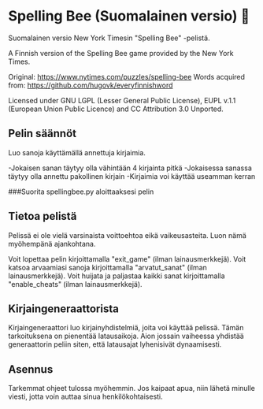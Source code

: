 # Spelling Bee (Suomalainen versio) :bee:
Suomalainen versio New York Timesin "Spelling Bee" -pelistä. 

A Finnish version of the Spelling Bee game provided by the New York Times.

Original: https://www.nytimes.com/puzzles/spelling-bee
Words acquired from: https://github.com/hugovk/everyfinnishword

Licensed under GNU LGPL (Lesser General Public License), EUPL v.1.1 (European Union Public Licence) and CC Attribution 3.0 Unported.

## Pelin säännöt

Luo sanoja käyttämällä annettuja kirjaimia.

-Jokaisen sanan täytyy olla vähintään 4 kirjainta pitkä
-Jokaisessa sanassa täytyy olla annettu pakollinen kirjain
-Kirjaimia voi käyttää useamman kerran

###Suorita spellingbee.py aloittaaksesi pelin

## Tietoa pelistä

Pelissä ei ole vielä varsinaista voittoehtoa eikä vaikeusasteita. Luon nämä myöhempänä ajankohtana.

Voit lopettaa pelin kirjoittamalla "exit_game" (ilman lainausmerkkejä). 
Voit katsoa arvaamiasi sanoja kirjoittamalla "arvatut_sanat" (ilman lainausmerkkejä).
Voit huijata ja paljastaa kaikki sanat kirjoittamalla "enable_cheats" (ilman lainausmerkkejä).

## Kirjaingeneraattorista

Kirjaingeneraattori luo kirjainyhdistelmiä, joita voi käyttää pelissä. Tämän tarkoituksena on pienentää latausaikoja. Aion jossain vaiheessa yhdistää generaattorin peliin siten, että latausajat lyhenisivät dynaamisesti.

## Asennus

Tarkemmat ohjeet tulossa myöhemmin. Jos kaipaat apua, niin lähetä minulle viesti, jotta voin auttaa sinua henkilökohtaisesti.
